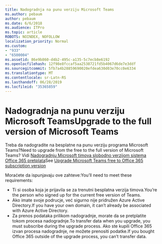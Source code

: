 ```yaml
---
title: Nadogradnja na punu verziju Microsoft Teams
ms.author: pebaum
author: pebaum
ms.date: 6/6/2018
ms.audience: ITPro
ms.topic: article
ROBOTS: NOINDEX, NOFOLLOW
localization_priority: Normal
ms.custom:
- "933"
- "6500004"
ms.assetid: 86e9b860-d4b2-495c-a135-5c7ecb8e6192
ms.openlocfilehash: 12f98e8fccaf5aa2538721fd5b4067d6de7e3ddf
ms.sourcegitcommit: 5fb7a4b28859690020efdea630d03e70cc0e6334
ms.translationtype: MT
ms.contentlocale: sr-Latn-RS
ms.lasthandoff: 06/28/2019
ms.locfileid: "35365859"
---
```

# <a name="upgrade-to-the-full-version-of-microsoft-teams"></a><span data-ttu-id="d8ff5-102">Nadogradnja na punu verziju Microsoft Teams</span><span class="sxs-lookup"><span data-stu-id="d8ff5-102">Upgrade to the full version of Microsoft Teams</span></span>

<span data-ttu-id="d8ff5-103">Treba da nadogradite na besplatne na punu verziju programa Microsoft Teams?</span><span class="sxs-lookup"><span data-stu-id="d8ff5-103">Need to upgrade from the free to the full version of Microsoft Teams?</span></span> <span data-ttu-id="d8ff5-104">Vidi [Nadogradnju Microsoft timova slobodno verzijom sistema Office 365 pretplata](https://docs.microsoft.com/microsoftteams/upgrade-freemium)</span><span class="sxs-lookup"><span data-stu-id="d8ff5-104">See [Upgrade Microsoft Teams free to Office 365 subscription version](https://docs.microsoft.com/microsoftteams/upgrade-freemium)</span></span>

<span data-ttu-id="d8ff5-105">Moraćete da ispunjavaju ove zahteve:</span><span class="sxs-lookup"><span data-stu-id="d8ff5-105">You’ll need to meet these requirements:</span></span>

- <span data-ttu-id="d8ff5-106">Ti si osoba koja je prijavila se za trenutni besplatna verzija timova.</span><span class="sxs-lookup"><span data-stu-id="d8ff5-106">You’re the person who signed up for the current free version of Teams.</span></span>
- <span data-ttu-id="d8ff5-107">Ako imate svoje podrucje, već sigurno nije pridružen Azure Active Directory.</span><span class="sxs-lookup"><span data-stu-id="d8ff5-107">If you have your own domain, it can’t already be associated with Azure Active Directory.</span></span>
- <span data-ttu-id="d8ff5-108">Za prenos podataka prilikom nadogradnje, morate da se pretplatite tokom procesa nadogradnje.</span><span class="sxs-lookup"><span data-stu-id="d8ff5-108">To transfer data when you upgrade, you must subscribe during the upgrade process.</span></span> <span data-ttu-id="d8ff5-109">Ako ste kupili Office 365 izvan procesa nadogradnje, ne možete prenositi podatke.</span><span class="sxs-lookup"><span data-stu-id="d8ff5-109">If you bought Office 365 outside of the upgrade process, you can’t transfer data.</span></span>
